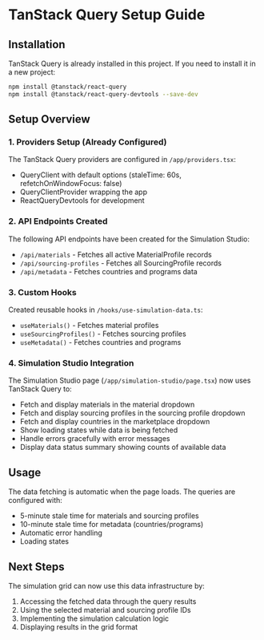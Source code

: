 # TanStack Query Setup Guide

## Installation

TanStack Query is already installed in this project. If you need to install it in a new project:

```bash
npm install @tanstack/react-query
npm install @tanstack/react-query-devtools --save-dev
```

## Setup Overview

### 1. Providers Setup (Already Configured)

The TanStack Query providers are configured in `/app/providers.tsx`:
- QueryClient with default options (staleTime: 60s, refetchOnWindowFocus: false)
- QueryClientProvider wrapping the app
- ReactQueryDevtools for development

### 2. API Endpoints Created

The following API endpoints have been created for the Simulation Studio:

- `/api/materials` - Fetches all active MaterialProfile records
- `/api/sourcing-profiles` - Fetches all SourcingProfile records  
- `/api/metadata` - Fetches countries and programs data

### 3. Custom Hooks

Created reusable hooks in `/hooks/use-simulation-data.ts`:
- `useMaterials()` - Fetches material profiles
- `useSourcingProfiles()` - Fetches sourcing profiles
- `useMetadata()` - Fetches countries and programs

### 4. Simulation Studio Integration

The Simulation Studio page (`/app/simulation-studio/page.tsx`) now uses TanStack Query to:
- Fetch and display materials in the material dropdown
- Fetch and display sourcing profiles in the sourcing profile dropdown
- Fetch and display countries in the marketplace dropdown
- Show loading states while data is being fetched
- Handle errors gracefully with error messages
- Display data status summary showing counts of available data

## Usage

The data fetching is automatic when the page loads. The queries are configured with:
- 5-minute stale time for materials and sourcing profiles
- 10-minute stale time for metadata (countries/programs)
- Automatic error handling
- Loading states

## Next Steps

The simulation grid can now use this data infrastructure by:
1. Accessing the fetched data through the query results
2. Using the selected material and sourcing profile IDs
3. Implementing the simulation calculation logic
4. Displaying results in the grid format